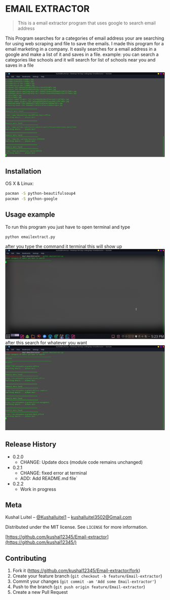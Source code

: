 # EMAIL EXTRACTOR
> This is a email extractor program that uses google to search email address


This Program searches for a categories of email address  your are searching for using web scraping and file to save the emails. I made this program for a email marketing in a company. It easily searches for a email address in a google and make a list of it and saves in a file.
example: you can search a categories like 
schools 
and it will search for list of schools near you and saves in a file

![](header.png)

## Installation

OS X & Linux:

```sh
pacman -S python-beautifulsoup4
pacman -S python-google
```



## Usage example

To run this program you just have to open terminal and type 
```sh
python emailextract.py
```
after you type the command it terminal this will show up
![](1.png)
after this search for whatever you want
![](2.png)


## Release History

* 0.2.0
    * CHANGE: Update docs (module code remains unchanged)
* 0.2.1
    * CHANGE: fixed error at terminal
    * ADD: Add README.md file`
* 0.2.2
    * Work in progress

## Meta

Kushal Luitel – [@Kushalluitel1](https://twitter.com/Kushalluitel1) – kushalluitel3502@Gmail.com

Distributed under the MIT license. See ``LICENSE`` for more information.

[https://github.com/kushal12345/Email-extractor](https://github.com/kushal12345/)

## Contributing

1. Fork it (<https://github.com/kushal12345/Email-extractor/fork>)
2. Create your feature branch (`git checkout -b feature/Email-extractor`)
3. Commit your changes (`git commit -am 'Add some Email-extractor'`)
4. Push to the branch (`git push origin feature/Email-extractor`)
5. Create a new Pull Request

<!-- Markdown link & img dfn's -->

[wiki]: https://github.com/kushal12345/Email-extractor/wiki
